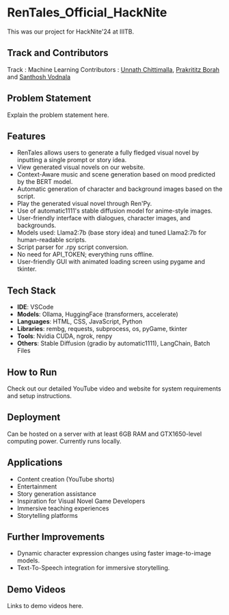 # RenTales_Official_HackNite
This was our project for HackNite'24 at IIITB.

## Track and Contributors
Track : Machine Learning
Contributors : [Unnath Chittimalla](https://github.com/AspiringPianist), [Prakrititz Borah](https://github.com/SweetBunny123) and [Santhosh Vodnala](https://github.com/vodnalasanthosh47)

## Problem Statement
Explain the problem statement here.

## Features
- RenTales allows users to generate a fully fledged visual novel by inputting a single prompt or story idea.
- View generated visual novels on our website.
- Context-Aware music and scene generation based on mood predicted by the BERT model.
- Automatic generation of character and background images based on the script.
- Play the generated visual novel through Ren'Py.
- Use of automatic1111's stable diffusion model for anime-style images.
- User-friendly interface with dialogues, character images, and backgrounds.
- Models used: Llama2:7b (base story idea) and tuned Llama2:7b for human-readable scripts.
- Script parser for .rpy script conversion.
- No need for API_TOKEN; everything runs offline.
- User-friendly GUI with animated loading screen using pygame and tkinter.

## Tech Stack
- **IDE**: VSCode
- **Models**: Ollama, HuggingFace (transformers, accelerate)
- **Languages**: HTML, CSS, JavaScript, Python
- **Libraries**: rembg, requests, subprocess, os, pyGame, tkinter
- **Tools**: Nvidia CUDA, ngrok, renpy
- **Others**: Stable Diffusion (gradio by automatic1111), LangChain, Batch Files

## How to Run
Check out our detailed YouTube video and website for system requirements and setup instructions.

## Deployment
Can be hosted on a server with at least 6GB RAM and GTX1650-level computing power. Currently runs locally.

## Applications
- Content creation (YouTube shorts)
- Entertainment
- Story generation assistance
- Inspiration for Visual Novel Game Developers
- Immersive teaching experiences
- Storytelling platforms

## Further Improvements
- Dynamic character expression changes using faster image-to-image models.
- Text-To-Speech integration for immersive storytelling.

## Demo Videos
Links to demo videos here.